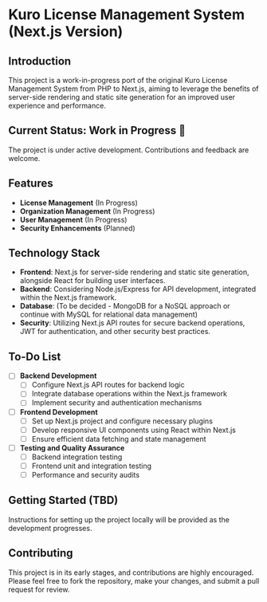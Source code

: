 # Kuro License Management System (Next.js Version)

## Introduction
This project is a work-in-progress port of the original Kuro License Management System from PHP to Next.js, aiming to leverage the benefits of server-side rendering and static site generation for an improved user experience and performance.

## Current Status: Work in Progress 🚧
The project is under active development. Contributions and feedback are welcome.

## Features
- **License Management** (In Progress)
- **Organization Management** (In Progress)
- **User Management** (In Progress)
- **Security Enhancements** (Planned)

## Technology Stack
- **Frontend**: Next.js for server-side rendering and static site generation, alongside React for building user interfaces.
- **Backend**: Considering Node.js/Express for API development, integrated within the Next.js framework.
- **Database**: (To be decided - MongoDB for a NoSQL approach or continue with MySQL for relational data management)
- **Security**: Utilizing Next.js API routes for secure backend operations, JWT for authentication, and other security best practices.

## To-Do List
- [ ] **Backend Development**
  - [ ] Configure Next.js API routes for backend logic
  - [ ] Integrate database operations within the Next.js framework
  - [ ] Implement security and authentication mechanisms
- [ ] **Frontend Development**
  - [ ] Set up Next.js project and configure necessary plugins
  - [ ] Develop responsive UI components using React within Next.js
  - [ ] Ensure efficient data fetching and state management
- [ ] **Testing and Quality Assurance**
  - [ ] Backend integration testing
  - [ ] Frontend unit and integration testing
  - [ ] Performance and security audits

## Getting Started (TBD)
Instructions for setting up the project locally will be provided as the development progresses.

## Contributing
This project is in its early stages, and contributions are highly encouraged. Please feel free to fork the repository, make your changes, and submit a pull request for review.